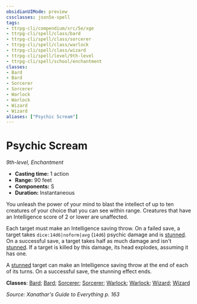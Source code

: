 ```yaml
---
obsidianUIMode: preview
cssclasses: json5e-spell
tags:
- ttrpg-cli/compendium/src/5e/xge
- ttrpg-cli/spell/class/bard
- ttrpg-cli/spell/class/sorcerer
- ttrpg-cli/spell/class/warlock
- ttrpg-cli/spell/class/wizard
- ttrpg-cli/spell/level/9th-level
- ttrpg-cli/spell/school/enchantment
classes:
- Bard
- Bard
- Sorcerer
- Sorcerer
- Warlock
- Warlock
- Wizard
- Wizard
aliases: ["Psychic Scream"]
---
```

# Psychic Scream
*9th-level, Enchantment*  

- **Casting time:** 1 action
- **Range:** 90 feet
- **Components:** S
- **Duration:** Instantaneous

You unleash the power of your mind to blast the intellect of up to ten creatures of your choice that you can see within range. Creatures that have an Intelligence score of 2 or lower are unaffected.

Each target must make an Intelligence saving throw. On a failed save, a target takes `dice:14d6|noform|avg` (`14d6`) psychic damage and is [stunned](3-Compendium/rules/conditions.md#Stunned). On a successful save, a target takes half as much damage and isn't [stunned](3-Compendium/rules/conditions.md#Stunned). If a target is killed by this damage, its head explodes, assuming it has one.

A [stunned](3-Compendium/rules/conditions.md#Stunned) target can make an Intelligence saving throw at the end of each of its turns. On a successful save, the stunning effect ends.

**Classes**: [Bard](list-spells-classes-bard); [Bard](list-spells-classes-bard); [Sorcerer](list-spells-classes-sorcerer); [Sorcerer](list-spells-classes-sorcerer); [Warlock](list-spells-classes-warlock); [Warlock](list-spells-classes-warlock); [Wizard](list-spells-classes-wizard); [Wizard](list-spells-classes-wizard)

*Source: Xanathar's Guide to Everything p. 163*